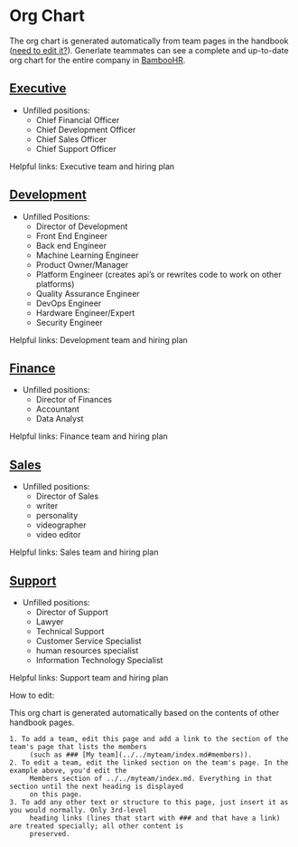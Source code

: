 # Org Chart

The org chart is generated automatically from team pages in the handbook ([need to edit it?]()). <!-- add a link --> Generlate teammates can see a complete and up-to-date org chart for the entire company in [BambooHR](). <!--missing link -->

## [Executive](Executive/index.md)

-   Unfilled positions:
    -   Chief Financial Officer
    -   Chief Development Officer
    -   Chief Sales Officer
    -   Chief Support Officer

Helpful links: Executive team and hiring plan <!-- missing link -->

## [Development](Development/index.md)

-   Unfilled Positions:
    -   Director of Development
    -   Front End Engineer
    -   Back end Engineer
    -   Machine Learning Engineer
    -   Product Owner/Manager
    -   Platform Engineer (creates api’s or rewrites code to work on other platforms)
    -   Quality Assurance Engineer
    -   DevOps Engineer
    -   Hardware Engineer/Expert
    -   Security Engineer
    <!-- check on this hierarchy. i removed the software development middle level -->

Helpful links: Development team and hiring plan <!-- missing link -->

## [Finance](Finance/index.md)

-   Unfilled positions:
    -   Director of Finances
    -   Accountant
    -   Data Analyst

Helpful links: Finance team and hiring plan <!-- missing link -->

## [Sales](Sales/index.md)

-   Unfilled positions:
    -   Director of Sales
    -   writer
    -   personality
    -   videographer
    -   video editor

Helpful links: Sales team and hiring plan <!-- missing link -->

## [Support](Support/index.md)

-   Unfilled positions:
    -   Director of Support
    -   Lawyer
    -   Technical Support
    -   Customer Service Specialist
    -   human resources specialist
    -   Information Technology Specialist

Helpful links: Support team and hiring plan <!-- missing link -->

How to edit:

This org chart is generated automatically based on the contents of other handbook pages.

    1. To add a team, edit this page and add a link to the section of the team's page that lists the members
         (such as ### [My team](../../myteam/index.md#members)).
    2. To edit a team, edit the linked section on the team's page. In the example above, you'd edit the
         Members section of ../../myteam/index.md. Everything in that section until the next heading is displayed
         on this page.
    3. To add any other text or structure to this page, just insert it as you would normally. Only 3rd-level
         heading links (lines that start with ### and that have a link) are treated specially; all other content is
         preserved.
